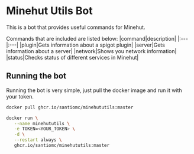 # Minehut Utils Bot

This is a bot that provides useful commands for Minehut.

Commands that are included are listed below:
|command|description|
|:---|:---|
|plugin|Gets information about a spigot plugin|
|server|Gets information about a server|
|network|Shows you network information|
|status|Checks status of different services in Minehut|

## Running the bot

Running the bot is very simple, just pull the docker image and run it with your token.

```bash
docker pull ghcr.io/santiomc/minehututils:master

docker run \
   --name minehututils \
   -e TOKEN=<YOUR_TOKEN> \
   -d \
   --restart always \
   ghcr.io/santiomc/minehututils:master
```
